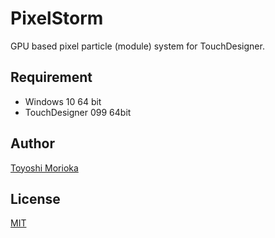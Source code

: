 # PixelStorm
GPU based pixel particle (module) system for TouchDesigner.

## Requirement
- Windows 10 64 bit
- TouchDesigner 099 64bit

## Author

[Toyoshi Morioka](https://twitter.com/mogamogamachine)

## License

[MIT](https://github.com/ToyoshiMorioka/PixelStorm/blob/master/LICENSE)
